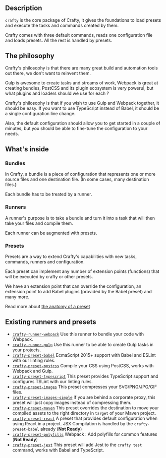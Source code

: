 ## Description

`crafty` is the core package of Crafty, it gives the foundations to load presets and execute the tasks and commands created by them.

Crafty comes with three default commands, reads one configuration file and loads presets.
All the rest is handled by presets.

## The philosophy

Crafty's philosophy is that there are many great build and automation tools out there, we don't want to reinvent them.

Gulp is awesome to create tasks and streams of work, Webpack is great at creating bundles, PostCSS and its plugin ecosystem is very powerul, but what plugins and loaders should we use for each ?

Crafty's philosophy is that if you wish to use Gulp and Webpack together, it should be easy.
If you want to use TypeScript instead of Babel, it should be a single configuration line change.

Also, the default configuration should allow you to get started in a couple of minutes, but you should be able to fine-tune the configuration to your needs.

## What's inside

### Bundles

In Crafty, a bundle is a piece of configuration that represents one or more source files and one destination file. (In some cases, many destination files.)

Each bundle has to be treated by a runner.

### Runners

A runner's purpose is to take a bundle and turn it into a task that will then take your files and compile them.

Each runner can be augmented with presets.

### Presets

Presets are a way to extend Crafty's capabilities with new tasks, commands, runners and configuration.

Each preset can implement any number of extension points (functions) that will be executed by crafty or other presets.

We have an extension point that can override the configuration, an extension point to add Babel plugins (provided by the Babel preset) and many more.

Read more about [the anatomy of a preset](Anatomy_of_a_preset.md)

## Existing runners and presets

- [`crafty-runner-webpack`](05_Packages/02_crafty-runner-webpack.md) Use this runner to bundle your code with Webpack.
- [`crafty-runner-gulp`](05_Packages/02_crafty-runner-gulp.md) Use this runner to be able to create Gulp tasks in your projects.
- [`crafty-preset-babel`](05_Packages/05_crafty-preset-babel) EcmaScript 2015+ support with Babel and ESLint with our linting rules.
- [`crafty-preset-postcss`](05_Packages/05_crafty-preset-postcss) Compile your CSS using PostCSS, works with Webpack and Gulp.
- [`crafty-preset-typescript`](05_Packages/05_crafty-preset-typescript) This preset provides TypeScript support and configures TSLint with our linting rules.
- [`crafty-preset-images`](05_Packages/05_crafty-preset-images.md) This preset compresses your SVG/PNG/JPG/GIF files.
- [`crafty-preset-images-simple`](05_Packages/05_crafty-preset-images-simple.md) If you are behind a corporate proxy, this preset will just copy images instead of compressing them.
- [`crafty-preset-maven`](05_Packages/05_crafty-preset-maven.md) This preset overrides the destination to move your compiled assets to the right directory in `target` of your Maven project.
- [`crafty-preset-react`](05_Packages/05_crafty-preset-react.md) A preset that provides default configuration when using React in a project. JSX Compilation is handled by the `crafty-preset-babel` already (__Not Ready__)
- [`crafty-preset-polyfills`](05_Packages/05_crafty-preset-polyfills.md) Webpack : Add polyfills for common features (__Not Ready__)
- [`crafty-preset-jest`](05_Packages/05_crafty-preset-jest.md) This preset will add Jest to the `crafty test` command, works with Babel and TypeScript.